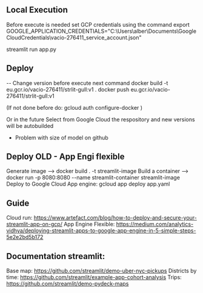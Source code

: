 ## Local Execution
Before execute is needed set GCP credentials using the command
export GOOGLE_APPLICATION_CREDENTIALS="C:\Users\alber\Documents\GoogleCloudCredentials\vacio-276411_service_account.json"

streamlit run app.py

## Deploy 
 -- Change version before execute next command
docker build -t eu.gcr.io/vacio-276411/strlit-gull:v1 .
docker push eu.gcr.io/vacio-276411/strlit-gull:v1

(If not done before do: gcloud auth configure-docker )

Or in the future Select from Google Cloud the respository and new versions will be autobuilded 
 - Problem with size of model on github

## Deploy OLD - App Engi flexible
Generate image --> docker build . -t streamlit-image
Build a container --> docker run -p 8080:8080 --name streamlit-container streamlit-image
Deploy to Google Cloud App engine: gcloud app deploy app.yaml

## Guide
Cloud run: https://www.artefact.com/blog/how-to-deploy-and-secure-your-streamlit-app-on-gcp/
App Engine Flexible: https://medium.com/analytics-vidhya/deploying-streamlit-apps-to-google-app-engine-in-5-simple-steps-5e2e2bd5b172


## Documentation streamlit:
Base map: https://github.com/streamlit/demo-uber-nyc-pickups
Districts by time: https://github.com/streamlit/example-app-cohort-analysis
Trips: https://github.com/streamlit/demo-pydeck-maps